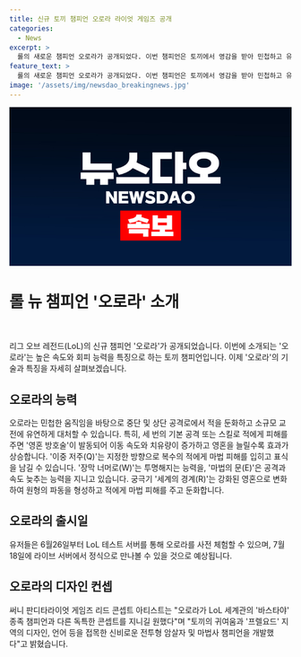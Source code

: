```yaml
---
title: 신규 토끼 챔피언 오로라 라이엇 게임즈 공개
categories:
  - News
excerpt: >
  롤의 새로운 챔피언 오로라가 공개되었다. 이번 챔피언은 토끼에서 영감을 받아 민첩하고 유연한 움직임을 바탕으로 중단 및 상단 공격로에서 적을 둔화하고 소규모 교전에 유연하게 대처할 수 있는 능력을 갖추고 있다. 또한, 새로운 스킬과 기본 공격으로 피해를 주면 특별한 효과가 발동되는 등 다양하고 독특한 능력을 가지고 있다. 유저들은 6월 26일부터 새로운 챔피언 오로라를 사전 체험할 수 있으며, 7월 18일 라이브 서버에 업데이트될 예정이다.
feature_text: >
  롤의 새로운 챔피언 오로라가 공개되었다. 이번 챔피언은 토끼에서 영감을 받아 민첩하고 유연한 움직임을 바탕으로 중단 및 상단 공격로에서 적을 둔화하고 소규모 교전에 유연하게 대처할 수 있는 능력을 갖추고 있다. 또한, 새로운 스킬과 기본 공격으로 피해를 주면 특별한 효과가 발동되는 등 다양하고 독특한 능력을 가지고 있다. 유저들은 6월 26일부터 새로운 챔피언 오로라를 사전 체험할 수 있으며, 7월 18일 라이브 서버에 업데이트될 예정이다.
image: '/assets/img/newsdao_breakingnews.jpg'
---
```


<p><img src="/assets/img/newsdao_breakingnews.jpg" alt="firstkoreanews 속보" /></p>

<h1>롤 뉴 챔피언 '오로라' 소개</h1>

<p data-ke-size="size16">&nbsp;</p>

<p>리그 오브 레전드(LoL)의 신규 챔피언 '오로라'가 공개되었습니다. 이번에 소개되는 '오로라'는 높은 속도와 회피 능력을 특징으로 하는 토끼 챔피언입니다. 이제 '오로라'의 기술과 특징을 자세히 살펴보겠습니다.</p>

<h2>오로라의 능력</h2>

<p>오로라는 민첩한 움직임을 바탕으로 중단 및 상단 공격로에서 적을 둔화하고 소규모 교전에 유연하게 대처할 수 있습니다. 특히, 세 번의 기본 공격 또는 스킬로 적에게 피해를 주면 '영혼 방호술'이 발동되어 이동 속도와 치유량이 증가하고 영혼을 늘릴수록 효과가 상승합니다. '이중 저주(Q)'는 지정한 방향으로 복수의 적에게 마법 피해를 입히고 표식을 남길 수 있습니다. '장막 너머로(W)'는 투명해지는 능력을, '마법의 문(E)'은 공격과 속도 늦추는 능력을 지니고 있습니다. 궁극기 '세계의 경계(R)'는 강화된 영혼으로 변화하여 원형의 파동을 형성하고 적에게 마법 피해를 주고 둔화합니다.</p>

<h2>오로라의 출시일</h2>

<p>유저들은 6월26일부터 LoL 테스트 서버를 통해 오로라를 사전 체험할 수 있으며, 7월18일에 라이브 서버에서 정식으로 만나볼 수 있을 것으로 예상됩니다.</p>

<h2>오로라의 디자인 컨셉</h2>

<p>써니 판디타라이엇 게임즈 리드 콘셉트 아티스트는 "오로라가 LoL 세계관의 '바스타야' 종족 챔피언과 다른 독특한 콘셉트를 지니길 원했다"며 "토끼의 귀여움과 '프렐요드' 지역의 디자인, 언어 등을 접목한 신비로운 전투형 암살자 및 마법사 챔피언을 개발했다"고 밝혔습니다.</p>

<p data-ke-size="size16">&nbsp;</p>

